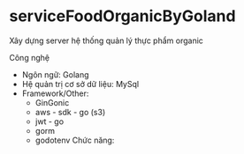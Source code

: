 # serviceFoodOrganicByGoland
Xây dựng server hệ thống quản lý thực phẩm organic

Công nghệ
- Ngôn ngữ: Golang
- Hệ quản trị cơ sở dữ liệu: MySql
- Framework/Other: 
  + GinGonic
  + aws - sdk - go (s3)
  + jwt - go
  + gorm
  + godotenv
Chức năng:
